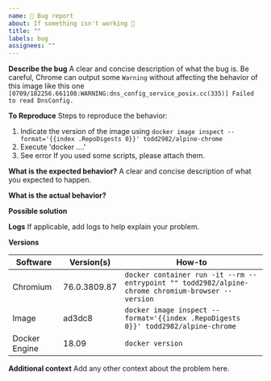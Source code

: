 ```yaml
---
name: 🐛 Bug report
about: If something isn't working 🤕
title: ""
labels: bug
assignees: ""
---
```


**Describe the bug**
A clear and concise description of what the bug is.
Be careful, Chrome can output some `Warning` without affecting the behavior of this image like this one
`[0709/182256.661108:WARNING:dns_config_service_posix.cc(335)] Failed to read DnsConfig.`

**To Reproduce**
Steps to reproduce the behavior:

1. Indicate the version of the image using `docker image inspect --format='{{index .RepoDigests 0}}' todd2982/alpine-chrome`
2. Execute 'docker ....'
3. See error
   If you used some scripts, please attach them.

**What is the expected behavior?**
A clear and concise description of what you expected to happen.

**What is the actual behavior?**

**Possible solution**

**Logs**
If applicable, add logs to help explain your problem.

**Versions**

| Software      | Version(s)   | How-to                                                                                          |
| ------------- | ------------ | ----------------------------------------------------------------------------------------------- |
| Chromium      | 76.0.3809.87 | `docker container run -it --rm --entrypoint "" todd2982/alpine-chrome chromium-browser --version` |
| Image         | ad3dc8       | `docker image inspect --format='{{index .RepoDigests 0}}' todd2982/alpine-chrome`                 |
| Docker Engine | 18.09        | `docker version`                                                                                |

**Additional context**
Add any other context about the problem here.
